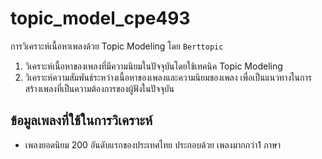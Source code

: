 # topic_model_cpe493
การวิเคราะห์เนื้อหาเพลงด้วย Topic Modeling โดย `Berttopic`
1. วิเคราะห์เนื้อหาของเพลงที่มีความนิยมในปัจจุบันโดยใช้เทคนิค Topic Modeling
2. วิเคราะห์ความสัมพันธ์ระหว่างเนื้อหาของเพลงและความนิยมของเพลง เพื่อเป็นแนวทางในการสร้างเพลงที่เป็นความต้องการของผู้ฟังในปัจจุบัน
## ข้อมูลเพลงที่ใช้ในการวิเคราะห์
* เพลงยอดนิยม 200 อันดับแรกของประเทศไทย ประกอบด้วย เพลงมากกว่า1 ภาษา
